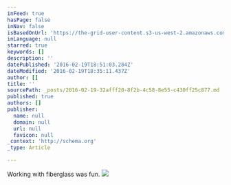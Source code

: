 ```yaml
---
inFeed: true
hasPage: false
inNav: false
isBasedOnUrl: 'https://the-grid-user-content.s3-us-west-2.amazonaws.com/9124d75a-e31d-4f3f-b12b-e8e6b2f89d93.png'
inLanguage: null
starred: true
keywords: []
description: ''
datePublished: '2016-02-19T18:51:03.284Z'
dateModified: '2016-02-19T18:35:11.437Z'
author: []
title: ''
sourcePath: _posts/2016-02-19-32afff20-8f2b-4c58-8e55-c430ff25c877.md
published: true
authors: []
publisher:
  name: null
  domain: null
  url: null
  favicon: null
_context: 'http://schema.org'
_type: Article

---
```

Working with fiberglass was fun.
![](https://the-grid-user-content.s3-us-west-2.amazonaws.com/9124d75a-e31d-4f3f-b12b-e8e6b2f89d93.png)